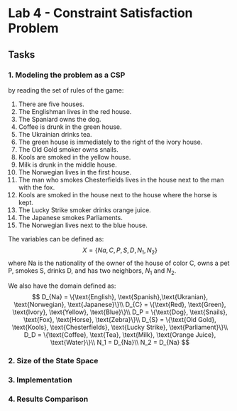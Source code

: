 # Lab 4 - Constraint Satisfaction Problem

## Tasks

### 1. Modeling the problem as a CSP

by reading the set of rules of the game:

1. There are five houses.
2. The Englishman lives in the red house.
3. The Spaniard owns the dog.
4. Coffee is drunk in the green house.
5. The Ukrainian drinks tea.
6. The green house is immediately to the right of the ivory house.
7. The Old Gold smoker owns snails.
8. Kools are smoked in the yellow house.
9. Milk is drunk in the middle house.
10. The Norwegian lives in the first house.
11. The man who smokes Chesterfields lives in the house next to the man with the fox.
12. Kools are smoked in the house next to the house where the horse is kept.
13. The Lucky Strike smoker drinks orange juice.
14. The Japanese smokes Parliaments.
15. The Norwegian lives next to the blue house.

The variables can be defined as:
$$
X = \{Na, C, P, S, D, N_1, N_2\}
$$
where Na is the nationality of the owner of the house of color C, owns a pet P, smokes S, drinks D, and has two neighbors, $N_1$ and $N_2$.

We also have the domain defined as:
$$
D_{Na} = \{\text{English}, \text{Spanish},\text{Ukranian}, \text{Norwegian}, \text{Japanese}\}\\
D_{C} = \{\text{Red}, \text{Green}, \text{Ivory}, \text{Yellow}, \text{Blue}\}\\
D_P = \{\text{Dog}, \text{Snails}, \text{Fox}, \text{Horse}, \text{Zebra}\}\\
D_{S} = \{\text{Old Gold}, \text{Kools}, \text{Chesterfields}, \text{Lucky Strike}, \text{Parliament}\}\\
D_D = \{\text{Coffee}, \text{Tea}, \text{Milk}, \text{Orange Juice}, \text{Water}\}\\
N_1 = D_{Na}\\
N_2 = D_{Na}
$$

### 2. Size of the State Space



### 3. Implementation



### 4. Results Comparison